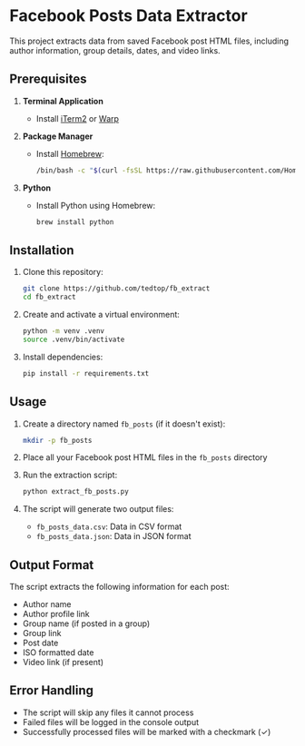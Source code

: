 # Facebook Posts Data Extractor

This project extracts data from saved Facebook post HTML files, including author information, group details, dates, and video links.

## Prerequisites

1. **Terminal Application**
   - Install [iTerm2](https://iterm2.com/) or [Warp](https://www.warp.dev/)

2. **Package Manager**
   - Install [Homebrew](https://brew.sh/):
     ```bash
     /bin/bash -c "$(curl -fsSL https://raw.githubusercontent.com/Homebrew/install/HEAD/install.sh)"
     ```

3. **Python**
   - Install Python using Homebrew:
     ```bash
     brew install python
     ```

## Installation

1. Clone this repository:
   ```bash
   git clone https://github.com/tedtop/fb_extract
   cd fb_extract
   ```

2. Create and activate a virtual environment:
   ```bash
   python -m venv .venv
   source .venv/bin/activate
   ```

3. Install dependencies:
   ```bash
   pip install -r requirements.txt
   ```

## Usage

1. Create a directory named `fb_posts` (if it doesn't exist):
   ```bash
   mkdir -p fb_posts
   ```

2. Place all your Facebook post HTML files in the `fb_posts` directory

3. Run the extraction script:
   ```bash
   python extract_fb_posts.py
   ```

4. The script will generate two output files:
   - `fb_posts_data.csv`: Data in CSV format
   - `fb_posts_data.json`: Data in JSON format

## Output Format

The script extracts the following information for each post:
- Author name
- Author profile link
- Group name (if posted in a group)
- Group link
- Post date
- ISO formatted date
- Video link (if present)

## Error Handling

- The script will skip any files it cannot process
- Failed files will be logged in the console output
- Successfully processed files will be marked with a checkmark (✓)
